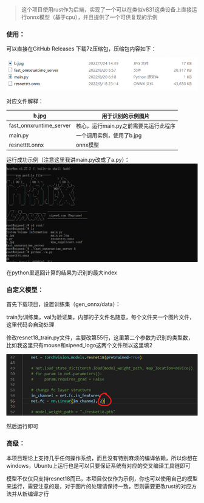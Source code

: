 > 这个项目使用rust作为后端，实现了一个可以在类似v831这类设备上直接运行onnx模型（基于cpu），并且提供了一个可供复现的示例

### 使用：

可以直接在GitHub Releases 下载7z压缩包，压缩包内容如下：

![1660948876601](image/README/1660948876601.png)

对应文件解释：

| b.jpg                   | 用于识别的示例图片                    |
| ----------------------- | ------------------------------------- |
| fast_onnxruntime_server | 核心，运行main.py之前需要先运行此程序 |
| main.py                 | 一个调用实例，使用了b.jpg             |
| resnetttt.onnx          | onnx模型                              |

运行成功示例（注意这里我讲main.py改成了a.py）：
![1660949209934](image/README/1660949209934.png)

在python里返回计算的结果为识别的最大index

### 自定义模型：

首先下载项目，设置训练集（gen_onnx/data）：

train为训练集，val为验证集，内部的子文件名随意，每个文件夹一个图片文件，这里代码会自动处理

修改resnet18_train.py文件，主要改第55行，这里第二个参数为识别的类型数，比如我这里只有mouse和sipeed_logo这两个文件所以这里填2

![1660949777199](image/README/1660949777199.png)

然后运行即可

### 高级：

本项目理论上支持几乎任何操作系统，而且没有特别麻烦的编译依赖，所以你想在windows，Ubuntu上运行也是可以只要保证系统有对应的交叉编译工具链即可

模型不仅仅只支持resnet18而已，本项目仅仅作为示例，你也可以使用自己的模型来运行，需要注意的是，对于图片的处理请保持一致，否则需要更改rust的对应方法并从新编译才行
